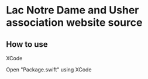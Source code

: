 # Lac Notre Dame and Usher association website source

## How to use

XCode

Open "Package.swift" using XCode
